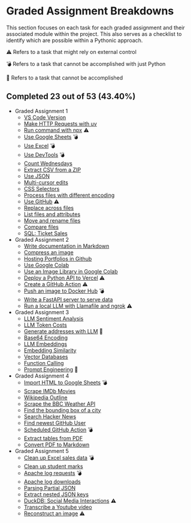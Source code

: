 
# Graded Assignment Breakdowns

This section focuses on each task for each graded assignment and their associated module within the project. This also serves as a checklist to identify which are possible within a Pythonic approach.

⚠️ Refers to a task that might rely on external control

💣 Refers to a task that cannot be accomplished with just Python

🚫 Refers to a task that cannot be accomplished

## Completed 23 out of 53 (43.40%)

- Graded Assignment 1
  - [VS Code Version](./vscode_info.py)
  - [Make HTTP Requests with uv](./http_requests.py)
  - [Run command with npx](./npx_prettier.py) ⚠️
  - [Use Google Sheets](./google_sheets.py) 💣
  - [Use Excel](./excel.py) 💣
  - [Use DevTools](./chrome_devtools.py) 💣
  - [Count Wednesdays](./counting_days.py)
  - [Extract CSV from a ZIP](./zipfile_extract.py)
  - [Use JSON](./sort_json_values.py)
  - [Multi-cursor edits](./json_cleanup.py)
  - [CSS Selectors](./css_selectors.py)
  - [Process files with different encoding](./process_encoding.py)
  - [Use GitHub](./github_email.py) ⚠️
  - [Replace across files](./replace_across.py)
  - [List files and attributes](./sort_filter_file_attributes.py)
  - [Move and rename files](./move_rename.py)
  - [Compare files](./compare_files.py)
  - [SQL: Ticket Sales](./ticket_sales.py)
- Graded Assignment 2
  - [Write documentation in Markdown](./create_markdown.py)
  - [Compress an image](./compress_image.py)
  - [Hosting Portfolios in Github](./host_portfolio.py)
  - [Use Google Colab](./colab_key.py)
  - [Use an Image Library in Google Colab](./image_lightness.py)
  - [Deploy a Python API to Vercel](./vercel_api.py) ⚠️
  - [Create a GitHub Action](./github_action.py) ⚠️
  - [Push an image to Docker Hub](./docker_hub.py) 💣
  - [Write a FastAPI server to serve data](./fastapi_server.py)
  - [Run a local LLM with Llamafile and ngrok](./local_llm.py) ⚠️
- Graded Assignment 3
  - [LLM Sentiment Analysis](./sentiment_analysis.py)
  - [LLM Token Costs](./token_costs.py)
  - [Generate addresses with LLM](./generate_addresses.py) 🚫
  - [Base64 Encoding](./encode_image.py)
  - [LLM Embeddings](./llm_embeddings.py)
  - [Embedding Similarity](./most_similar.py)
  - [Vector Databases](./vector_databases.py)
  - [Function Calling](./function_calling.py)
  - [Prompt Engineering](./prompt_engineering.py) 🚫
- Graded Assignment 4
  - [Import HTML to Google Sheets](./html_google.py) 💣
  - [Scrape IMDb Movies](./imdb_movies.py)
  - [Wikipedia Outline](./wikiepedia_outline.py)
  - [Scrape the BBC Weather API](./bbc_weather.py)
  - [Find the bounding box of a city](./bounding_box.py)
  - [Search Hacker News](./hacker_news.py)
  - [Find newest GitHub User](./newest_github_user.py)
  - [Scheduled GitHub Action](./github_actions.py) 💣
  - [Extract tables from PDF](./extract_tables.py)
  - [Convert PDF to Markdown](./pdf_to_markdown.py)
- Graded Assignment 5
  - [Clean up Excel sales data](./clean_sales.py) 💣
  - [Clean up student marks](./clean_student_marks.py)
  - [Apache log requests](./log_requests.py) 💣
  - [Apache log downloads](./log_request_downloads.py)
  - [Parsing Partial JSON](./parse_sales_data.py)
  - [Extract nested JSON keys](./large_json_extract.py)
  - [DuckDB: Social Media Interactions](./duckdb_interactions.py) ⚠️
  - [Transcribe a Youtube video](./yt_transcribe.py)
  - [Reconstruct an image](./jigsaw_image.py) ⚠️
